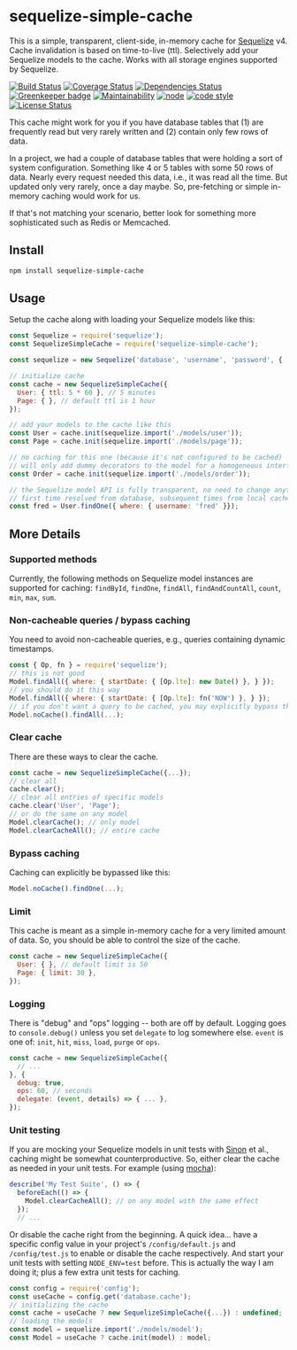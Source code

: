 # sequelize-simple-cache

This is a simple, transparent, client-side, in-memory cache for [Sequelize](https://github.com/sequelize/sequelize) v4.
Cache invalidation is based on time-to-live (ttl).
Selectively add your Sequelize models to the cache.
Works with all storage engines supported by Sequelize.

[![Build Status](https://travis-ci.org/frankthelen/sequelize-simple-cache.svg?branch=master)](https://travis-ci.org/frankthelen/sequelize-simple-cache)
[![Coverage Status](https://coveralls.io/repos/github/frankthelen/sequelize-simple-cache/badge.svg?branch=master)](https://coveralls.io/github/frankthelen/sequelize-simple-cache?branch=master)
[![Dependencies Status](https://david-dm.org/frankthelen/sequelize-simple-cache.svg)](https://david-dm.org/frankthelen/sequelize-simple-cache)
[![Greenkeeper badge](https://badges.greenkeeper.io/frankthelen/sequelize-simple-cache.svg)](https://greenkeeper.io/)
[![Maintainability](https://api.codeclimate.com/v1/badges/c8bdb1fc29ef12070cac/maintainability)](https://codeclimate.com/github/frankthelen/sequelize-simple-cache/maintainability)
[![node](https://img.shields.io/node/v/sequelize-simple-cache.svg)]()
[![code style](https://img.shields.io/badge/code_style-airbnb-brightgreen.svg)](https://github.com/airbnb/javascript)
[![License Status](http://img.shields.io/npm/l/sequelize-simple-cache.svg)]()

This cache might work for you if you have database tables that
(1) are frequently read but very rarely written and
(2) contain only few rows of data.

In a project, we had a couple of database tables that were holding a sort of system configuration.
Something like 4 or 5 tables with some 50 rows of data.
Nearly every request needed this data, i.e., it was read all the time.
But updated only very rarely, once a day maybe.
So, pre-fetching or simple in-memory caching would work for us.

If that's not matching your scenario,
better look for something more sophisticated such as Redis or Memcached.

## Install

```bash
npm install sequelize-simple-cache
```

## Usage

Setup the cache along with loading your Sequelize models like this:
```javascript
const Sequelize = require('sequelize');
const SequelizeSimpleCache = require('sequelize-simple-cache');

const sequelize = new Sequelize('database', 'username', 'password', { ... });

// initialize cache
const cache = new SequelizeSimpleCache({
  User: { ttl: 5 * 60 }, // 5 minutes
  Page: { }, // default ttl is 1 hour
});

// add your models to the cache like this
const User = cache.init(sequelize.import('./models/user'));
const Page = cache.init(sequelize.import('./models/page'));

// no caching for this one (because it's not configured to be cached)
// will only add dummy decorators to the model for a homogeneous interface to all models
const Order = cache.init(sequelize.import('./models/order'));

// the Sequelize model API is fully transparent, no need to change anything.
// first time resolved from database, subsequent times from local cache.
const fred = User.findOne({ where: { username: 'fred' }});
```

## More Details

### Supported methods

Currently, the following methods on Sequelize model instances are supported for caching:
`findById`, `findOne`, `findAll`, `findAndCountAll`, `count`, `min`, `max`, `sum`.

### Non-cacheable queries / bypass caching

You need to avoid non-cacheable queries, e.g., queries containing dynamic timestamps.
```javascript
const { Op, fn } = require('sequelize');
// this is not good
Model.findAll({ where: { startDate: { [Op.lte]: new Date() }, } });
// you should do it this way
Model.findAll({ where: { startDate: { [Op.lte]: fn('NOW') }, } });
// if you don't want a query to be cached, you may explicitly bypass the cache like this
Model.noCache().findAll(...);
```

### Clear cache

There are these ways to clear the cache.
```javascript
const cache = new SequelizeSimpleCache({...});
// clear all
cache.clear();
// clear all entries of specific models
cache.clear('User', 'Page');
// or do the same on any model
Model.clearCache(); // only model
Model.clearCacheAll(); // entire cache
```

### Bypass caching

Caching can explicitly be bypassed like this:
```javascript
Model.noCache().findOne(...);
```

### Limit

This cache is meant as a simple in-memory cache for a very limited amount of data.
So, you should be able to control the size of the cache.
```javascript
const cache = new SequelizeSimpleCache({
  User: { }, // default limit is 50
  Page: { limit: 30 },
});
```

### Logging

There is "debug" and "ops" logging -- both are off by default.
Logging goes to `console.debug()` unless you set `delegate` to log somewhere else.
`event` is one of: `init`, `hit`, `miss`, `load`, `purge` or `ops`.
```javascript
const cache = new SequelizeSimpleCache({
  // ...
}, {
  debug: true,
  ops: 60, // seconds
  delegate: (event, details) => { ... },
});
```

### Unit testing

If you are mocking your Sequelize models in unit tests with [Sinon](https://sinonjs.org/) et al.,
caching might be somewhat counterproductive.
So, either clear the cache as needed in your unit tests. For example (using [mocha](https://mochajs.org/)):
```javascript
describe('My Test Suite', () => {
  beforeEach(() => {
    Model.clearCacheAll(); // on any model with the same effect
  });
  // ...
```

Or disable the cache right from the beginning.
A quick idea... have a specific config value in your project's `/config/default.js`
and `/config/test.js` to enable or disable the cache respectively.
And start your unit tests with setting `NODE_ENV=test` before.
This is actually the way I am doing it; plus a few extra unit tests for caching.
```javascript
const config = require('config');
const useCache = config.get('database.cache');
// initializing the cache
const cache = useCache ? new SequelizeSimpleCache({...}) : undefined;
// loading the models
const model = sequelize.import('./models/model');
const Model = useCache ? cache.init(model) : model;
```
